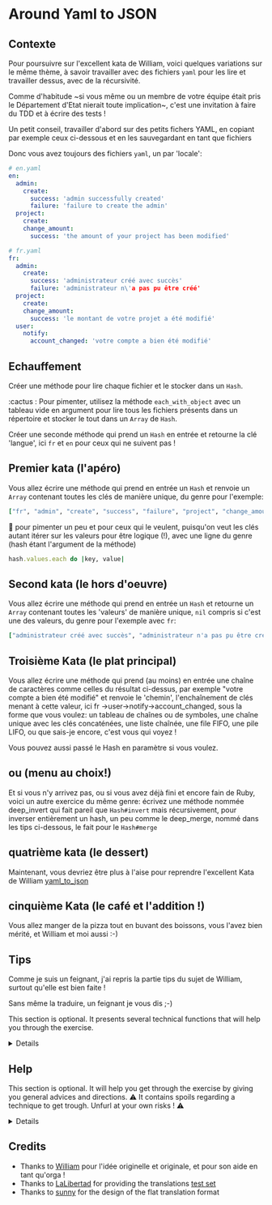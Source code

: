 # Around Yaml to JSON

## Contexte

Pour poursuivre sur l'excellent kata de William, voici quelques variations sur le même thème, à savoir travailler avec des fichiers `yaml` pour les lire et travailler dessus, avec de la récursivité. 

Comme d'habitude ~si vous même ou un membre de votre équipe était pris le Département d'Etat nierait toute implication~, c'est une invitation à faire du TDD et à écrire des tests !

Un petit conseil, travailler d'abord sur des petits fichers YAML, en copiant par exemple ceux ci-dessous et en les sauvegardant en tant que fichiers

Donc vous avez toujours des fichiers `yaml`, un par 'locale':
```yaml
# en.yaml
en:
  admin:
    create:
      success: 'admin successfully created'
      failure: 'failure to create the admin'
  project:
    create:
    change_amount:
      success: 'the amount of your project has been modified'

# fr.yaml
fr:
  admin:
    create:
      success: 'administrateur créé avec succès'
      failure: 'administrateur n\'a pas pu être créé'
  project:
    create:
    change_amount:
      success: 'le montant de votre projet a été modifié'
  user:
    notify:
      account_changed: 'votre compte a bien été modifié'
```

## Echauffement
Créer une méthode pour lire chaque fichier et le stocker dans un `Hash`.

:cactus : Pour pimenter, utilisez la méthode `each_with_object` avec un tableau vide en argument pour lire tous les fichiers présents dans un répertoire et stocker le tout dans un `Array` de `Hash`.

Créer une seconde méthode qui prend un `Hash` en entrée et retourne la clé 'langue', ici `fr` et `en` pour ceux qui ne suivent pas !

## Premier kata (l'apéro)

Vous allez écrire une méthode qui prend en entrée un `Hash` et renvoie un `Array` contenant toutes les clés de manière unique, du genre pour l'exemple:

```ruby  
["fr", "admin", "create", "success", "failure", "project", "change_amount", "user", "notify", "account_changed"]
```
:cactus: pour pimenter un peu et pour ceux qui le veulent, puisqu'on veut les clés autant itérer sur les valeurs pour être logique (!), avec une ligne du genre (hash étant l'argument de la méthode)

```ruby  
hash.values.each do |key, value|
```
## Second kata (le hors d'oeuvre)

Vous allez écrire une méthode qui prend en entrée un `Hash` et retourne un `Array` contenant toutes les 'valeurs' de manière unique, `nil` compris si c'est une des valeurs, du genre pour l'exemple avec `fr`:

```ruby 
["administrateur créé avec succès", "administrateur n'a pas pu être créé", nil, "le montant de votre projet a été modifié", "votre compte a bien été modifié"]
```

## Troisième Kata (le plat principal)

Vous allez écrire une méthode qui prend (au moins) en entrée une chaîne de caractères comme celles du résultat ci-dessus, par exemple
"votre compte a bien été modifié" et renvoie le 'chemin', l'enchaînement de clés menant à cette valeur, ici fr ->user->notify->account_changed, sous la forme que vous voulez: un tableau de chaînes ou de symboles, une chaîne unique avec les clés concaténées, une liste chaînée, une file FIFO, une pile LIFO, ou que sais-je encore, c'est vous qui voyez ! 

Vous pouvez aussi passé le Hash en paramètre si vous voulez.

## ou (menu au choix!)
Et si vous n'y arrivez pas, ou si vous avez déjà fini et encore fain de Ruby, voici un autre exercice du même genre: écrivez une méthode nommée deep_invert qui fait pareil que `Hash#invert` mais récursivement, pour inverser entièrement un hash, un peu comme le deep_merge, nommé dans les tips ci-dessous, le fait pour le `Hash#merge`

## quatrième kata (le dessert)

Maintenant, vous devriez être plus à l'aise pour reprendre l'excellent Kata de William [yaml_to_json](https://github.com/williampollet/yaml_to_json_kata)

## cinquième Kata (le café et l'addition !)

Vous allez manger de la pizza tout en buvant des boissons, vous l'avez bien mérité, et William et moi aussi :-)


## Tips

Comme je suis un feignant, j'ai repris la partie tips du sujet de William, surtout qu'elle est bien faite !

Sans même la traduire, un feignant je vous dis ;-)

This section is optional. It presents several technical functions that will help you through the exercise.

<details>

* you can use `hash.dig('key1', 'key2', 'key3')` to dig quickly into a deep hash. [ref](https://ruby-doc.org/core-2.3.0_preview1/Hash.html#method-i-dig)
* the function `hash1.deep_merge(hash2)` will allow you to merge two deep hashes without overriding the former value [ref](https://apidock.com/rails/Hash/deep_merge). As this is a rails function, to have it work you must monkey-patch `Hash` with the code [here](https://github.com/casunlight/rails/blob/master/activesupport/lib/active_support/core_ext/hash/deep_merge.rb)
* the iterator `inject({})` will allow you to iterate over an array and inject the values you want in a resulting hash [ref](https://apidock.com/ruby/Enumerable/inject)
* the function `YAML.load_file('path/to/file')` will allow you to load the content of a yaml file and return it in a corresponding hash [ref](https://apidock.com/ruby/YAML/load_file/class)

</details>

## Help

This section is optional. It will help you get through the exercise by giving you general advices and directions. :warning: It contains spoils regarding a technique to get trough. Unfurl at your own risks ! :warning:

<details>

General advices on the approach:
<details>
If you don't know how to begin, consider doing the exercise step by step:

* first create a small function capable of migrating a simple key, for a simple hash
* then you can create a function capable of migrating several nested keys, for a more complex hash
* then you can create a function capable of migrating a full file
* then you can create a function capable of migrating several files (for several languages)

</details>

Algorithms tips:
<details>
 You are stuck and you would like a tip on the algorithm to implement? A recursive strategy can help. Any other approach is welcome though
</details>
</details>

## Credits

* Thanks to [William](https://github.com/williampollet/yaml_to_json_kata) pour l'idée originelle et originale, et pour son aide en tant qu'orga !
* Thanks to [LaLibertad](https://github.com/lalibertad) for providing the translations [test set](https://github.com/lalibertad/consul/tree/master/config/locales)
* Thanks to [sunny](https://github.com/sunny) for the design of the flat translation format
